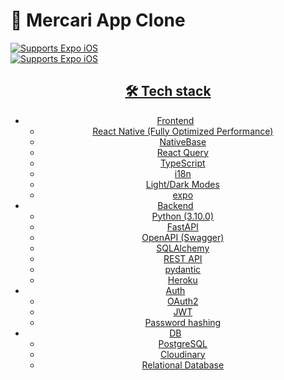# 📱 Mercari App Clone
<div>
  <div>
  <a align="center" href="https://expo.dev/artifacts/eas/mwrwkBUrc1CbWVyTj6gzoo.tar.gz">
    <img alt="Supports Expo iOS" longdesc="Supports Expo iOS" src="https://img.shields.io/badge/Download iOS App-4630EB.svg?style=for-the-badge&logo=APPLE&labelColor=999999&logoColor=fff" />
  </div>
  <div>
  <a align="center" href="https://expo.dev/artifacts/eas/8jemojEmYyncM5dz8grzZ5.apk">
    <img alt="Supports Expo iOS" longdesc="Supports Expo iOS" src="https://img.shields.io/badge/Download Android App-4630EB.svg?style=for-the-badge&logo=ANDROID&labelColor=A4C639&logoColor=fff" />
  </div>
</div>


## 🛠️ Tech stack

- Frontend
  - React Native (Fully Optimized Performance)
  - NativeBase
  - React Query
  - TypeScript
  - i18n
  - Light/Dark Modes
  - expo
- Backend
  - Python (3.10.0)
  - FastAPI
  - OpenAPI (Swagger)
  - SQLAlchemy
  - REST API
  - pydantic
  - Heroku
- Auth
  - OAuth2
  - JWT
  - Password hashing
- DB
  - PostgreSQL
  - Cloudinary
  - Relational Database
